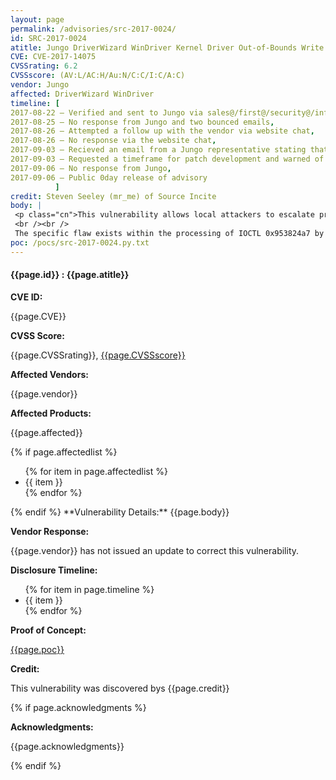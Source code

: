 ```yaml
---
layout: page
permalink: /advisories/src-2017-0024/
id: SRC-2017-0024
atitle: Jungo DriverWizard WinDriver Kernel Driver Out-of-Bounds Write Privilege Escalation Vulnerability
CVE: CVE-2017-14075
CVSSrating: 6.2
CVSSscore: (AV:L/AC:H/Au:N/C:C/I:C/A:C)
vendor: Jungo
affected: DriverWizard WinDriver 
timeline: [
2017-08-22 – Verified and sent to Jungo via sales@/first@/security@/info@jungo.com,
2017-08-25 – No response from Jungo and two bounced emails,
2017-08-26 – Attempted a follow up with the vendor via website chat,
2017-08-26 – No response via the website chat,
2017-09-03 – Recieved an email from a Jungo representative stating that they are "looking into it",
2017-09-03 – Requested a timeframe for patch development and warned of possible 0day release,
2017-09-06 – No response from Jungo,
2017-09-06 – Public 0day release of advisory
          ]
credit: Steven Seeley (mr_me) of Source Incite
body: |
 <p class="cn">This vulnerability allows local attackers to escalate privileges on vulnerable installations of Jungo WinDriver. An attacker must first obtain the ability to execute low-privileged code on the target system in order to exploit this vulnerability.
 <br /><br />
 The specific flaw exists within the processing of IOCTL 0x953824a7 by the windrvr1240 kernel driver. The issue lies in the failure to properly validate user-supplied data which can result in an out-of-bounds write condition. An attacker can leverage this vulnerability to execute arbitrary code under the context of kernel.</p>
poc: /pocs/src-2017-0024.py.txt
---
```


<h4><b>{{page.id}} : {{page.atitle}}</b></h4>

**CVE ID:**
<p class="cn">{{page.CVE}}</p>

**CVSS Score:**
<p class="cn">{{page.CVSSrating}}, <a href="https://nvd.nist.gov/cvss/v2-calculator?name={{page.CVE}}&vector={{page.CVSSscore}}">{{page.CVSSscore}}</a></p>

**Affected Vendors:**
<p class="cn">{{page.vendor}}</p>

**Affected Products:**
<p class="cn">{{page.affected}}</p>
{% if page.affectedlist %}
<ul class="cn">
{% for item in page.affectedlist %}
  <li>{{ item }}</li>
{% endfor %}
</ul>
{% endif %}
**Vulnerability Details:**
{{page.body}}

**Vendor Response:**

{{page.vendor}} has not issued an update to correct this vulnerability.

**Disclosure Timeline:**
<ul class="cn">
{% for item in page.timeline %}
  <li>{{ item }}</li>
{% endfor %}
</ul>

**Proof of Concept:**
<p class="cn"><a href="{{page.poc}}">{{page.poc}}</a></p>

**Credit:**
<p class="cn">This vulnerability was discovered bys {{page.credit}}</p>
{% if page.acknowledgments %}

**Acknowledgments:**
<p class="cn">{{page.acknowledgments}}</p>
{% endif %}
